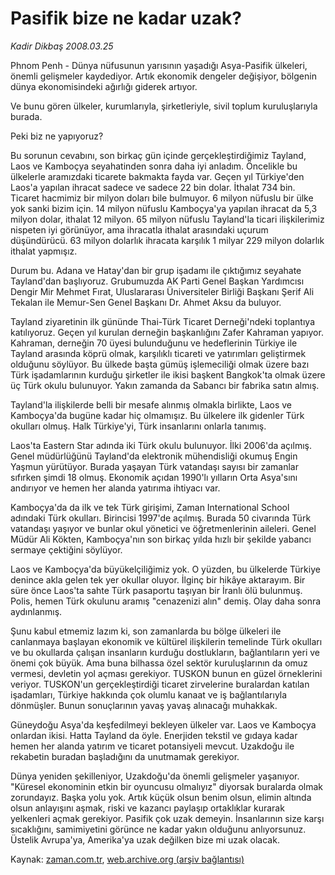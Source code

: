 # Pasifik bize ne kadar uzak?

*Kadir Dikbaş 2008.03.25*

<tr><td class="metin" colspan="2" style="padding-top: 20px; padding-left: 5px; padding-right: 10px;">Phnom Penh - Dünya nüfusunun yarısının yaşadığı Asya-Pasifik ülkeleri, önemli gelişmeler kaydediyor. Artık ekonomik dengeler değişiyor, bölgenin dünya ekonomisindeki ağırlığı giderek artıyor.</td></tr><tr><td class="metin" colspan="2" style="padding-top: 20px; padding-left: 5px; padding-right: 10px;"><p>Ve bunu gören ülkeler, kurumlarıyla, şirketleriyle, sivil toplum kuruluşlarıyla burada. 
<p> Peki biz ne yapıyoruz?
<p> Bu sorunun cevabını, son birkaç gün içinde gerçekleştirdiğimiz Tayland, Laos ve Kamboçya seyahatinden sonra daha iyi anladım. Öncelikle bu ülkelerle aramızdaki ticarete bakmakta fayda var. Geçen yıl Türkiye'den Laos'a yapılan ihracat sadece ve sadece 22 bin dolar. İthalat 734 bin. Ticaret hacmimiz bir milyon doları bile bulmuyor. 6 milyon nüfuslu bir ülke yok sanki bizim için. 14 milyon nüfuslu Kamboçya'ya yapılan ihracat da 5,3 milyon dolar, ithalat 12 milyon. 65 milyon nüfuslu Tayland'la ticari ilişkilerimiz nispeten iyi görünüyor, ama ihracatla ithalat arasındaki uçurum düşündürücü. 63 milyon dolarlık ihracata karşılık 1 milyar 229 milyon dolarlık ithalat yapmışız. 
<p> Durum bu. Adana ve Hatay'dan bir grup işadamı ile çıktığımız seyahate Tayland'dan başlıyoruz. Grubumuzda AK Parti Genel Başkan Yardımcısı Dengir Mir Mehmet Fırat, Uluslararası Üniversiteler Birliği Başkanı Şerif Ali Tekalan ile Memur-Sen Genel Başkanı Dr. Ahmet Aksu da buluyor.
<p> Tayland ziyaretinin ilk gününde Thai-Türk Ticaret Derneği'ndeki toplantıya katılıyoruz. Geçen yıl kurulan derneğin başkanlığını Zafer Kahraman yapıyor. Kahraman, derneğin 70 üyesi bulunduğunu ve hedeflerinin Türkiye ile Tayland arasında köprü olmak, karşılıklı ticareti ve yatırımları geliştirmek olduğunu söylüyor. Bu ülkede başta gümüş işlemeciliği olmak üzere bazı Türk işadamlarının kurduğu şirketler ile ikisi başkent Bangkok'ta olmak üzere üç Türk okulu bulunuyor. Yakın zamanda da Sabancı bir fabrika satın almış. 
<p> Tayland'la ilişkilerde belli bir mesafe alınmış olmakla birlikte, Laos ve Kamboçya'da bugüne kadar hiç olmamışız. Bu ülkelere ilk gidenler Türk okulları olmuş. Halk Türkiye'yi, Türk insanlarını onlarla tanımış.
<p> Laos'ta Eastern Star adında iki Türk okulu bulunuyor. İlki 2006'da açılmış. Genel müdürlüğünü Tayland'da elektronik mühendisliği okumuş Engin Yaşmun yürütüyor. Burada yaşayan Türk vatandaşı sayısı bir zamanlar sıfırken şimdi 18 olmuş. Ekonomik açıdan 1990'lı yılların Orta Asya'sını andırıyor ve hemen her alanda yatırıma ihtiyacı var. 
<p> Kamboçya'da da ilk ve tek Türk girişimi, Zaman International School adındaki Türk okulları. Birincisi 1997'de açılmış. Burada 50 civarında Türk vatandaşı yaşıyor ve bunlar okul yönetici ve öğretmenlerinin aileleri. Genel Müdür Ali Kökten, Kamboçya'nın son birkaç yılda hızlı bir şekilde yabancı sermaye çektiğini söylüyor.
<p> Laos ve Kamboçya'da büyükelçiliğimiz yok. O yüzden, bu ülkelerde Türkiye denince akla gelen tek yer okullar oluyor. İlginç bir hikâye aktarayım. Bir süre önce Laos'ta sahte Türk pasaportu taşıyan bir İranlı ölü bulunmuş. Polis, hemen Türk okulunu aramış "cenazenizi alın" demiş. Olay daha sonra aydınlanmış.
<p> Şunu kabul etmemiz lazım ki, son zamanlarda bu bölge ülkeleri ile canlanmaya başlayan ekonomik ve kültürel ilişkilerin temelinde Türk okulları ve bu okullarda çalışan insanların kurduğu dostlukların, bağlantıların yeri ve önemi çok büyük. Ama buna bilhassa özel sektör kuruluşlarının da omuz vermesi, devletin yol açması gerekiyor. TUSKON bunun en güzel örneklerini veriyor. TUSKON'un gerçekleştirdiği ticaret zirvelerine buralardan katılan işadamları, Türkiye hakkında çok olumlu kanaat ve iş bağlantılarıyla dönmüşler. Bunun sonuçlarının yavaş yavaş alınacağı muhakkak.
<p> Güneydoğu Asya'da keşfedilmeyi bekleyen ülkeler var. Laos ve Kamboçya onlardan ikisi. Hatta Tayland da öyle. Enerjiden tekstil ve gıdaya kadar hemen her alanda yatırım ve ticaret potansiyeli mevcut. Uzakdoğu ile rekabetin buradan başladığını da unutmamak gerekiyor.
<p> Dünya yeniden şekilleniyor, Uzakdoğu'da önemli gelişmeler yaşanıyor. "Küresel ekonominin etkin bir oyuncusu olmalıyız" diyorsak buralarda olmak zorundayız. Başka yolu yok. Artık küçük olsun benim olsun, elimin altında olsun anlayışını aşmak, riski ve kazancı paylaşıp ortaklıklar kurarak yelkenleri açmak gerekiyor. Pasifik çok uzak demeyin. İnsanlarının size karşı sıcaklığını, samimiyetini görünce ne kadar yakın olduğunu anlıyorsunuz. Üstelik Avrupa'ya, Amerika'ya uzak değilken bize mi uzak olacak.<br/></p></p></p></p></p></p></p></p></p></p></p></p></td></tr>

Kaynak: [zaman.com.tr](http://zaman.com.tr/yazar.do?yazino=668761), [web.archive.org (arşiv bağlantısı)](http://web.archive.org/web/20080422004649/http://www.zaman.com.tr:80/yazar.do?yazino=668761)
